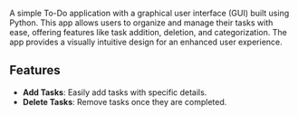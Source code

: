 A simple To-Do application with a graphical user interface (GUI) built using Python. This app allows users to organize and manage their tasks with ease, offering features like task addition, deletion, and categorization. The app provides a visually intuitive design for an enhanced user experience.

## Features

- **Add Tasks**: Easily add tasks with specific details.
- **Delete Tasks**: Remove tasks once they are completed.
